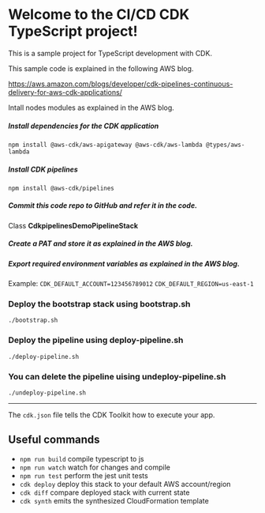 # Welcome to the CI/CD CDK TypeScript project!

This is a sample project for TypeScript development with CDK.

This sample code is explained in the following AWS blog.

https://aws.amazon.com/blogs/developer/cdk-pipelines-continuous-delivery-for-aws-cdk-applications/

Intall nodes modules as explained in the AWS blog.

##### Install dependencies for the CDK application

```npm install @aws-cdk/aws-apigateway @aws-cdk/aws-lambda @types/aws-lambda```

##### Install CDK pipelines

```npm install @aws-cdk/pipelines```

##### Commit this code repo to GitHub and refer it in the code.

Class **CdkpipelinesDemoPipelineStack**

##### Create a PAT and store it as explained in the AWS blog.

##### Export required environment variables as explained in the AWS blog.

Example:
```CDK_DEFAULT_ACCOUNT=123456789012```
```CDK_DEFAULT_REGION=us-east-1```

### Deploy the bootstrap stack using bootstrap.sh

```./bootstrap.sh```

### Deploy the pipeline using deploy-pipeline.sh

```./deploy-pipeline.sh```

### You can delete the pipeline uising undeploy-pipeline.sh

```./undeploy-pipeline.sh```

---

The `cdk.json` file tells the CDK Toolkit how to execute your app.

## Useful commands

 * `npm run build`   compile typescript to js
 * `npm run watch`   watch for changes and compile
 * `npm run test`    perform the jest unit tests
 * `cdk deploy`      deploy this stack to your default AWS account/region
 * `cdk diff`        compare deployed stack with current state
 * `cdk synth`       emits the synthesized CloudFormation template
